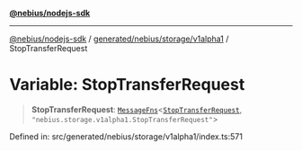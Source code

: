 [**@nebius/nodejs-sdk**](../../../../../README.md)

---

[@nebius/nodejs-sdk](../../../../../README.md) / [generated/nebius/storage/v1alpha1](../README.md) / StopTransferRequest

# Variable: StopTransferRequest

> **StopTransferRequest**: [`MessageFns`](../../../../../runtime/protos/core/interfaces/MessageFns.md)\<[`StopTransferRequest`](../interfaces/StopTransferRequest.md), `"nebius.storage.v1alpha1.StopTransferRequest"`\>

Defined in: src/generated/nebius/storage/v1alpha1/index.ts:571
